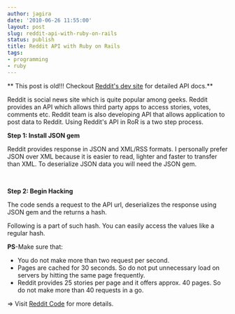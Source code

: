 ```yaml
---
author: jagira
date: '2010-06-26 11:55:00'
layout: post
slug: reddit-api-with-ruby-on-rails
status: publish
title: Reddit API with Ruby on Rails
tags:
- programming
- ruby
---
```


** This post is old!!! Checkout [Reddit's dev site](http://www.reddit.com/dev/api) for detailed API docs.**

Reddit is social news site which is quite popular among geeks.
Reddit provides an API which allows third party apps to access
stories, votes, comments etc. Reddit team is also developing API
that allows application to post data to Reddit. Using Reddit's API
in RoR is a two step process.

**Step 1: Install JSON gem**

<script src="https://gist.github.com/454006.js?file=install_json_gem.sh"></script>

Reddit provides response in JSON and XML/RSS formats. I personally
prefer JSON over XML because it is easier to read, lighter and
faster to transfer than XML. To deserialize JSON data you will need
the JSON gem.

 

**Step 2: Begin Hacking**

<script src="https://gist.github.com/453997.js?file=Reddit_API.rb"></script>

The code sends a request to the API url, deserializes the response
using JSON gem and the returns a hash.

Following is a part of such hash. You can easily access the values
like a regular hash.

**PS**-Make sure that:

-   You do not make more than two request per second.
-   Pages are cached for 30 seconds. So do not put unnecessary load
    on servers by hitting the same page frequently.
-   Reddit provides 25 stories per page and it offers approx. 40
    pages. So do not make more than 40 requests in a go.

\=\> Visit [Reddit Code](http://code.reddit.com) for more details.

 



